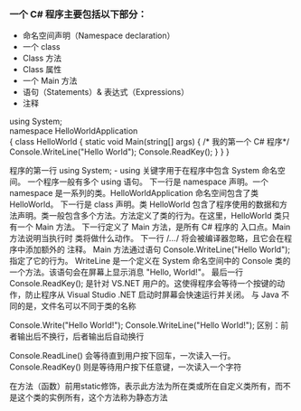 ### 一个 C# 程序主要包括以下部分：

- 命名空间声明（Namespace declaration）
- 一个 class
- Class 方法
- Class 属性
- 一个 Main 方法
- 语句（Statements）& 表达式（Expressions）
- 注释


using System;      
namespace HelloWorldApplication  
{
   class HelloWorld
   {
      static void Main(string[] args)
      {
         /* 我的第一个 C# 程序*/
         Console.WriteLine("Hello World");
         Console.ReadKey();
      }
   }
}

程序的第一行 using System; - using 关键字用于在程序中包含 System 命名空间。 一个程序一般有多个 using 语句。
下一行是 namespace 声明。一个 namespace 是一系列的类。HelloWorldApplication 命名空间包含了类 HelloWorld。
下一行是 class 声明。类 HelloWorld 包含了程序使用的数据和方法声明。类一般包含多个方法。方法定义了类的行为。在这里，HelloWorld 类只有一个 Main 方法。
下一行定义了 Main 方法，是所有 C# 程序的 入口点。Main 方法说明当执行时 类将做什么动作。
下一行 /*...*/ 将会被编译器忽略，且它会在程序中添加额外的 注释。
Main 方法通过语句 Console.WriteLine("Hello World"); 指定了它的行为。
WriteLine 是一个定义在 System 命名空间中的 Console 类的一个方法。该语句会在屏幕上显示消息 "Hello, World!"。
最后一行 Console.ReadKey(); 是针对 VS.NET 用户的。这使得程序会等待一个按键的动作，防止程序从 Visual Studio .NET 启动时屏幕会快速运行并关闭。
与 Java 不同的是，文件名可以不同于类的名称

Console.Write("Hello World!");
Console.WriteLine("Hello World!");
区别：前者输出后不换行，后者输出后自动换行


Console.ReadLine() 会等待直到用户按下回车，一次读入一行。
Console.ReadKey() 则是等待用户按下任意键，一次读入一个字符

在方法（函数）前用static修饰，表示此方法为所在类或所在自定义类所有，而不是这个类的实例所有，这个方法称为静态方法